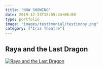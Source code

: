 ```yaml
---
title: "NOW SHOWING"
date: 2019-12-23T15:55:44+06:00
type: portfolio
image: "images/testimonial/testimony.png"
category: ["Iris Theatre"]
---
```


## Raya and the Last Dragon

[![Raya and the Last Dragon](img.youtube.com/vi/1VIZ89FEjYI/0.jpg)](https://www.youtube.com/watch?v=1VIZ89FEjYI)
